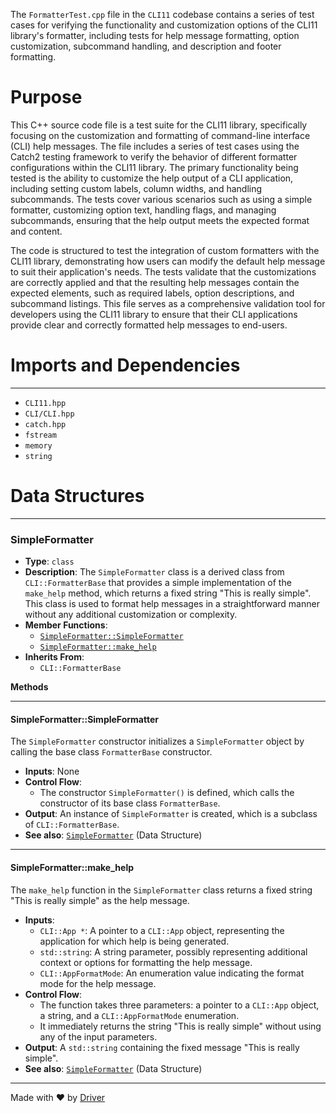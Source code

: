 <!--------------------------------------------------------------------------------->
<!-- IMPORTANT: This file is auto-generated by Driver (https://driver.ai). -------->
<!-- Manual edits may be overwritten on future commits. --------------------------->
<!--------------------------------------------------------------------------------->

The `FormatterTest.cpp` file in the `CLI11` codebase contains a series of test cases for verifying the functionality and customization options of the CLI11 library's formatter, including tests for help message formatting, option customization, subcommand handling, and description and footer formatting.

# Purpose
This C++ source code file is a test suite for the CLI11 library, specifically focusing on the customization and formatting of command-line interface (CLI) help messages. The file includes a series of test cases using the Catch2 testing framework to verify the behavior of different formatter configurations within the CLI11 library. The primary functionality being tested is the ability to customize the help output of a CLI application, including setting custom labels, column widths, and handling subcommands. The tests cover various scenarios such as using a simple formatter, customizing option text, handling flags, and managing subcommands, ensuring that the help output meets the expected format and content.

The code is structured to test the integration of custom formatters with the CLI11 library, demonstrating how users can modify the default help message to suit their application's needs. The tests validate that the customizations are correctly applied and that the resulting help messages contain the expected elements, such as required labels, option descriptions, and subcommand listings. This file serves as a comprehensive validation tool for developers using the CLI11 library to ensure that their CLI applications provide clear and correctly formatted help messages to end-users.
# Imports and Dependencies

---
- `CLI11.hpp`
- `CLI/CLI.hpp`
- `catch.hpp`
- `fstream`
- `memory`
- `string`


# Data Structures

---
### SimpleFormatter<!-- {{#data_structure:SimpleFormatter}} -->
- **Type**: `class`
- **Description**: The `SimpleFormatter` class is a derived class from `CLI::FormatterBase` that provides a simple implementation of the `make_help` method, which returns a fixed string "This is really simple". This class is used to format help messages in a straightforward manner without any additional customization or complexity.
- **Member Functions**:
    - [`SimpleFormatter::SimpleFormatter`](#simpleformattersimpleformatter)
    - [`SimpleFormatter::make_help`](#simpleformattermake_help)
- **Inherits From**:
    - `CLI::FormatterBase`

**Methods**

---
#### SimpleFormatter::SimpleFormatter<!-- {{#callable:SimpleFormatter::SimpleFormatter}} -->
The `SimpleFormatter` constructor initializes a `SimpleFormatter` object by calling the base class `FormatterBase` constructor.
- **Inputs**: None
- **Control Flow**:
    - The constructor `SimpleFormatter()` is defined, which calls the constructor of its base class `FormatterBase`.
- **Output**: An instance of `SimpleFormatter` is created, which is a subclass of `CLI::FormatterBase`.
- **See also**: [`SimpleFormatter`](#simpleformatter)  (Data Structure)


---
#### SimpleFormatter::make\_help<!-- {{#callable:SimpleFormatter::make_help}} -->
The `make_help` function in the `SimpleFormatter` class returns a fixed string "This is really simple" as the help message.
- **Inputs**:
    - `CLI::App *`: A pointer to a `CLI::App` object, representing the application for which help is being generated.
    - `std::string`: A string parameter, possibly representing additional context or options for formatting the help message.
    - `CLI::AppFormatMode`: An enumeration value indicating the format mode for the help message.
- **Control Flow**:
    - The function takes three parameters: a pointer to a `CLI::App` object, a string, and a `CLI::AppFormatMode` enumeration.
    - It immediately returns the string "This is really simple" without using any of the input parameters.
- **Output**: A `std::string` containing the fixed message "This is really simple".
- **See also**: [`SimpleFormatter`](#simpleformatter)  (Data Structure)




---
Made with ❤️ by [Driver](https://www.driver.ai/)